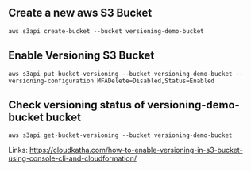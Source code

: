 
## Create a new aws S3 Bucket
```
aws s3api create-bucket --bucket versioning-demo-bucket
```

## Enable Versioning S3 Bucket
```
aws s3api put-bucket-versioning --bucket versioning-demo-bucket --versioning-configuration MFADelete=Disabled,Status=Enabled
```

## Check versioning status of versioning-demo-bucket bucket
```
aws s3api get-bucket-versioning --bucket versioning-demo-bucket
```


Links:
https://cloudkatha.com/how-to-enable-versioning-in-s3-bucket-using-console-cli-and-cloudformation/
